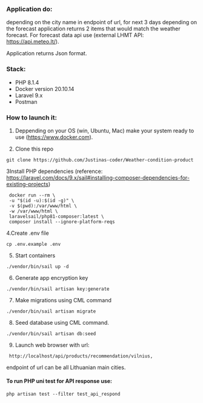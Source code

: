 ### Application do:

depending on the city name in endpoint of url,
for next 3 days depending on the forecast application returns
2 items that would match the weather forecast.
For forecast data api use (external LHMT API: https://api.meteo.lt/).

Application returns Json format.

### Stack:

- PHP 8.1.4
- Docker version 20.10.14
- Laravel 9.x
- Postman

### How to launch it:

1. Deppending on your OS (win, Ubuntu, Mac) make your system ready to use (https://www.docker.com).

2. Clone this repo
```
git clone https://github.com/Justinas-coder/Weather-condition-product
```

3Install PHP dependencies (reference: https://laravel.com/docs/9.x/sail#installing-composer-dependencies-for-existing-projects)
```
 docker run --rm \
 -u "$(id -u):$(id -g)" \
 -v $(pwd):/var/www/html \
 -w /var/www/html \
 laravelsail/php81-composer:latest \
 composer install --ignore-platform-reqs
```

4.Create .env file
```
cp .env.example .env
```
5. Start containers
```
./vendor/bin/sail up -d
```
6. Generate app encryption key
```
./vendor/bin/sail artisan key:generate
```
7. Make migrations using CML command
```
./vendor/bin/sail artisan migrate
```
8. Seed database using CML command.
```
./vendor/bin/sail artisan db:seed
```
9. Launch web browser with url:
```
 http://localhost/api/products/recommendation/vilnius,
```

endpoint of url can be all Lithuanian main cities.

#### To run PHP uni test for API response use:
```
php artisan test --filter test_api_respond
```

